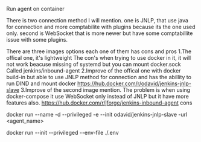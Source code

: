 Run agent on container

There is two connection method I will mention. one is JNLP, that use java for connection and more comptabilite with plugins because its the one used only.
second is WebSocket that is more newer but have some comptabillite issue with some plugins.


There are three images options each one of them has cons and pros
1.The offical one, it's lightweight
The con's when trying to use docker in it, it will not work beacuse missing of systemd but you can mount docker.sock
Called jenkins/inbound-agent 
2.Improve of the offical one with docker build-in but able to use JNLP method for connection and has the abillity to run DIND and mount docker 
https://hub.docker.com/r/odavid/jenkins-jnlp-slave
3.Improve of the second image mention. The problem is when using docker-compose it use WebSocket only instead of JNLP but it have more features also.
https://hub.docker.com/r/jforge/jenkins-inbound-agent
cons


docker run --name <container> -d --privileged -e  --init odavid/jenkins-jnlp-slave -url <domain>
<token> <agent_name>

docker run --init --privileged --env-file ./.env